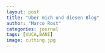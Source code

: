 ```yaml
---
layout: post
title: "Über mich und diesen Blog"
author: "Marco Rost"
categories: journal
tags: [VUCA,BANI]
image: cutting.jpg
---
```

